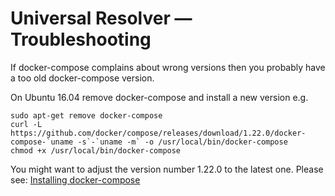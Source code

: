 # Universal Resolver — Troubleshooting

If docker-compose complains about wrong versions then you probably have a too old docker-compose version.

On Ubuntu 16.04 remove docker-compose and install a new version e.g.
```
sudo apt-get remove docker-compose
curl -L https://github.com/docker/compose/releases/download/1.22.0/docker-compose-`uname -s`-`uname -m` -o /usr/local/bin/docker-compose
chmod +x /usr/local/bin/docker-compose
```
You might want to adjust the version number 1.22.0 to the latest one. Please see: [Installing docker-compose](https://docs.docker.com/compose/install/#install-compose)

